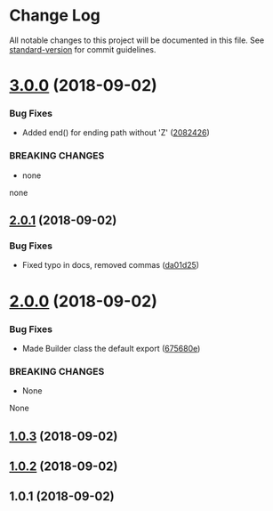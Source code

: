 # Change Log

All notable changes to this project will be documented in this file. See [standard-version](https://github.com/conventional-changelog/standard-version) for commit guidelines.

<a name="3.0.0"></a>
# [3.0.0](https://github.com/rob10e/svg-path/compare/v2.0.1...v3.0.0) (2018-09-02)


### Bug Fixes

* Added end() for ending path without 'Z' ([2082426](https://github.com/rob10e/svg-path/commit/2082426))


### BREAKING CHANGES

* none

none



<a name="2.0.1"></a>
## [2.0.1](https://github.com/rob10e/svg-path/compare/v2.0.0...v2.0.1) (2018-09-02)


### Bug Fixes

* Fixed typo in docs, removed commas ([da01d25](https://github.com/rob10e/svg-path/commit/da01d25))



<a name="2.0.0"></a>
# [2.0.0](https://github.com/rob10e/svg-path/compare/v1.0.3...v2.0.0) (2018-09-02)


### Bug Fixes

* Made Builder class the default export ([675680e](https://github.com/rob10e/svg-path/commit/675680e))


### BREAKING CHANGES

* None

None



<a name="1.0.3"></a>
## [1.0.3](https://github.com/rob10e/svg-path/compare/v1.0.2...v1.0.3) (2018-09-02)



<a name="1.0.2"></a>
## [1.0.2](https://github.com/rob10e/svg-path/compare/v1.0.1...v1.0.2) (2018-09-02)



<a name="1.0.1"></a>
## 1.0.1 (2018-09-02)
